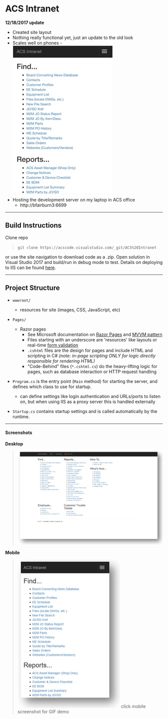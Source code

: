 ﻿# **ACS Intranet**

**12/18/2017 update**
* Created site layout
* Nothing really functional yet, just an update to the old look
* Scales well on phones - ![screenshot](Intranet/wwwroot/images/phone-screenshot.png)
* Hosting the development server on my laptop in ACS office
    * http://bfairburn3:6699

----------------------

## Build Instructions
Clone repo  

> `git clone https://acscode.visualstudio.com/_git/ACS%20Intranet`

or use the site navigation to download code as a .zip. Open solution in Visual Studio 2017 and build/run in debug mode to test. Details on deploying to IIS can be found [here](https://docs.microsoft.com/en-us/aspnet/core/publishing/iis?tabs=aspnetcore2x).

----------------------

## Project Structure

* `wwwroot/`
  - resources for site (images, CSS, JavaScript, etc)

* `Pages/`
  - Razor pages 
    - See Microsoft documentation on [Razor Pages](https://docs.microsoft.com/en-us/aspnet/core/mvc/razor-pages/?tabs=visual-studio) and [MVVM pattern](https://msdn.microsoft.com/en-us/library/hh848246.aspx)
    - Files starting with an underscore are 'resources' like layouts or real-time [form validation](https://docs.microsoft.com/en-us/aspnet/core/tutorials/razor-pages/validation)
    - `.cshtml` files are the design for pages and include HTML and scripting in C# *(note: in-page scripting ONLY for logic directly responsible for rendering HTML)*
    - "Code-Behind" files (`*.cshtml.cs`) do the heavy-lifting logic for pages, such as database interaction or HTTP request handling

* `Program.cs` is the entry point (`Main` method) for starting the server, and defines which class to use for startup.
  - can define settings like login authentication and URLs/ports to listen on, but when using IIS as a proxy server this is handled externally

* `Startup.cs` contains startup settings and is called automatically by the runtime. 
----------------------

#### Screenshots
**Desktop**
>![screenshot](Intranet/wwwroot/images/screenshots/desktop.png)

**Mobile**
>[![screenshot](Intranet/wwwroot/images/screenshots/phone.png)](Intranet/wwwroot/images/screenshots/phone-animated.gif)
click mobile screenshot for GIF demo

